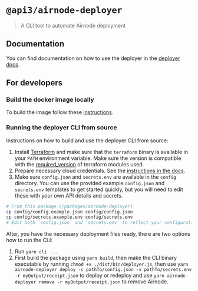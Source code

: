 # `@api3/airnode-deployer`

> A CLI tool to automate Airnode deployment

## Documentation

You can find documentation on how to use the deployer in the
[deployer docs](https://docs.api3.org/airnode/latest/grp-providers/docker/deployer-image.html).

## For developers

### Build the docker image locally

To build the image follow these [instructions](./docker/README.md).

### Running the deployer CLI from source

Instructions on how to build and use the deployer CLI from source:

1. Install [Terraform](https://www.terraform.io/downloads.html) and make sure that the `terraform` binary is available
   in your `PATH` environment variable. Make sure the version is compatible with the
   [required_version](https://github.com/api3dao/airnode/blob/master/packages/airnode-deployer/terraform/airnode/aws/backend.tf#L2)
   of terraform modules used.
2. Prepare necessary cloud credentials. See the
   [instructions in the docs](https://docs.api3.org/airnode/latest/grp-providers/docker/deployer-image.html#cloud-provider-credentials).
3. Make sure `config.json` and `secrets.env` are available in the `config` directory. You can use the provided example
   `config.json` and `secrets.env` templates to get started quickly, but you will need to edit these with your own API
   details and secrets.

```bash
# From this package (/packages/airnode-deployer)
cp config/config.example.json config/config.json
cp config/secrets.example.env config/secrets.env
# Edit both `config.json` and `secrets.env` to reflect your configuration
```

After, you have the necessary deployment files ready, there are two options how to run the CLI:

1. Run `yarn cli ...`
2. First build the package using `yarn build`, then make the CLI binary executable by running
   `chmod +x ./dist/bin/deployer.js`, then use
   `yarn airnode-deployer deploy -c pathTo/config.json -s pathTo/secrets.env -r myOutput/receipt.json` to deploy or
   redeploy and use `yarn airnode-deployer remove -r myOutput/receipt.json` to remove Airnode.
